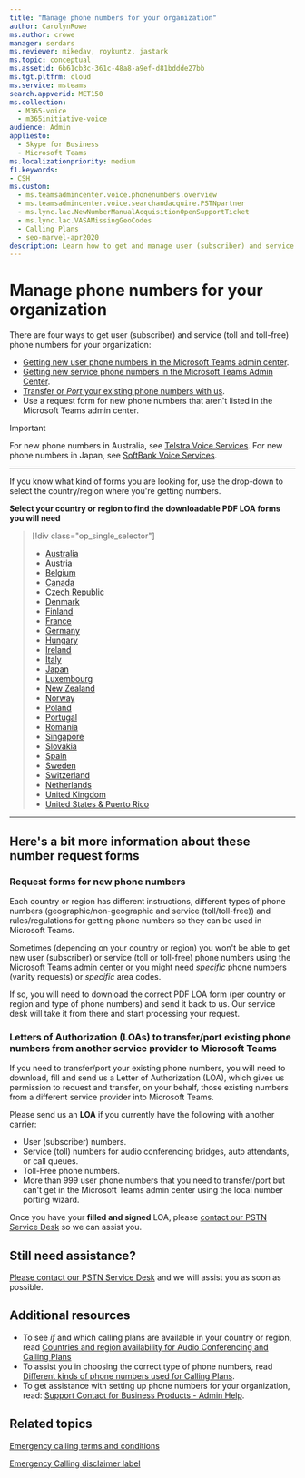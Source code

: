 ```yaml
---
title: "Manage phone numbers for your organization"
author: CarolynRowe
ms.author: crowe
manager: serdars
ms.reviewer: mikedav, roykuntz, jastark
ms.topic: conceptual
ms.assetid: 6b61cb3c-361c-48a8-a9ef-d81bddde27bb
ms.tgt.pltfrm: cloud
ms.service: msteams
search.appverid: MET150
ms.collection: 
  - M365-voice
  - m365initiative-voice
audience: Admin
appliesto: 
  - Skype for Business
  - Microsoft Teams
ms.localizationpriority: medium
f1.keywords:
- CSH
ms.custom: 
  - ms.teamsadmincenter.voice.phonenumbers.overview
  - ms.teamsadmincenter.voice.searchandacquire.PSTNpartner
  - ms.lync.lac.NewNumberManualAcquisitionOpenSupportTicket
  - ms.lync.lac.VASAMissingGeoCodes
  - Calling Plans
  - seo-marvel-apr2020
description: Learn how to get and manage user (subscriber) and service (toll and toll-free) phone numbers for Microsoft Teams for your organization.
---
```


# Manage phone numbers for your organization

There are four ways to get user (subscriber) and service (toll and toll-free) phone numbers for your organization:

- [Getting new user phone numbers in the Microsoft Teams admin center](../getting-phone-numbers-for-your-users.md#get-new-phone-numbers-for-your-users).
- [Getting new service phone numbers in the Microsoft Teams Admin Center](../getting-service-phone-numbers.md#get-new-service-numbers).
- [Transfer or _Port_ your existing phone numbers with us](../phone-number-calling-plans/transfer-phone-numbers-to-teams.md#create-a-port-order-and-transfer-your-phone-numbers-to-teams).
- Use a request form for new phone numbers that aren't listed in the Microsoft Teams admin center.

> [!IMPORTANT]
> For new phone numbers in Australia, see [Telstra Voice Services](https://aka.ms/TelstraVoicePlan). For new phone numbers in Japan, see [SoftBank Voice Services](https://aka.ms/SoftBankVoicePlan).

***
If you know what kind of forms you are looking for, use the drop-down to select the country/region where you're getting numbers.

**Select your country or region to find the downloadable PDF LOA forms you will need**
> [!div class="op_single_selector"]
>
> - [Australia](phone-number-management-for-australia.md)
> - [Austria](phone-number-management-for-austria.md)
> - [Belgium](phone-number-management-for-belgium.md)
> - [Canada](phone-number-management-for-canada.md)
> - [Czech Republic](phone-number-management-for-czech-republic.md)
> - [Denmark](phone-number-management-for-denmark.md)
> - [Finland](phone-number-management-for-finland.md)
> - [France](phone-number-management-for-france.md)
> - [Germany](phone-number-management-for-germany.md)
> - [Hungary](phone-number-management-for-hungary.md)
> - [Ireland](phone-number-management-for-ireland.md)
> - [Italy](phone-number-management-for-italy.md)
> - [Japan](phone-number-management-for-japan.md)
> - [Luxembourg](phone-number-management-for-luxembourg.md)
> - [New Zealand](phone-number-management-for-new-zealand.md)
> - [Norway](phone-number-management-for-norway.md)
> - [Poland](phone-number-management-for-poland.md)
> - [Portugal](phone-number-management-for-portugal.md)
> - [Romania](phone-number-management-for-romania.md)
> - [Singapore](phone-number-management-for-singapore.md)
> - [Slovakia](phone-number-management-for-slovakia.md)
> - [Spain](phone-number-management-for-spain.md)
> - [Sweden](phone-number-management-for-sweden.md)
> - [Switzerland](phone-number-management-for-switzerland.md)
> - [Netherlands](phone-number-management-for-the-netherlands.md)
> - [United Kingdom](phone-number-management-for-the-u-k.md)
> - [United States & Puerto Rico](phone-number-management-for-the-u-s.md)

***

## Here's a bit more information about these number request forms

### Request forms for new phone numbers

Each country or region has different instructions, different types of phone numbers (geographic/non-geographic and service (toll/toll-free)) and rules/regulations for getting phone numbers so they can be used in Microsoft Teams.

Sometimes (depending on your country or region) you won't be able to get new user (subscriber) or service (toll or toll-free) phone numbers using the Microsoft Teams admin center or you might need _specific_ phone numbers (vanity requests) or _specific_ area codes.

If so, you will need to download the correct PDF LOA form (per country or region and type of phone numbers) and send it back to us. Our service desk will take it from there and start processing your request.

### Letters of Authorization (LOAs) to transfer/port existing phone numbers from another service provider to Microsoft Teams

If you need to transfer/port your existing phone numbers, you will need to download, fill and send us a Letter of Authorization (LOA), which gives us permission to request and transfer, on your behalf, those existing numbers from a different service provider into Microsoft Teams.

Please send us an **LOA** if you currently have the following with another carrier:

- User (subscriber) numbers.
- Service (toll) numbers for audio conferencing bridges, auto attendants, or call queues.
- Toll-Free phone numbers.
- More than 999 user phone numbers that you need to transfer/port but can't get in the Microsoft Teams admin center using the local number porting wizard.

Once you have your **filled and signed** LOA, please [contact our PSTN Service Desk](./contact-pstn-service-desk.md) so we can assist you.

## Still need assistance?

[Please contact our PSTN Service Desk](./contact-pstn-service-desk.md) and we will assist you as soon as possible.

## Additional resources

- To see _if_ and which calling plans are available in your country or region, read [Countries and region availability for Audio Conferencing and Calling Plans](../country-and-region-availability-for-audio-conferencing-and-calling-plans/country-and-region-availability-for-audio-conferencing-and-calling-plans.md)
- To assist you in choosing the correct type of phone numbers, read [Different kinds of phone numbers used for Calling Plans](../different-kinds-of-phone-numbers-used-for-calling-plans.md).
- To get assistance with setting up phone numbers for your organization, read: [Support Contact for Business Products - Admin Help](/microsoft-365/admin/contact-support-for-business-products?tabs=online&view=o365-worldwide).

## Related topics

[Emergency calling terms and conditions](../emergency-calling-terms-and-conditions.md)

[Emergency Calling disclaimer label](https://download.microsoft.com/download/a/8/0/a807c43d-2177-4fe0-8732-86b3784ae6e5/emergency-calling-label-(en-us)-(v.1.0).zip)